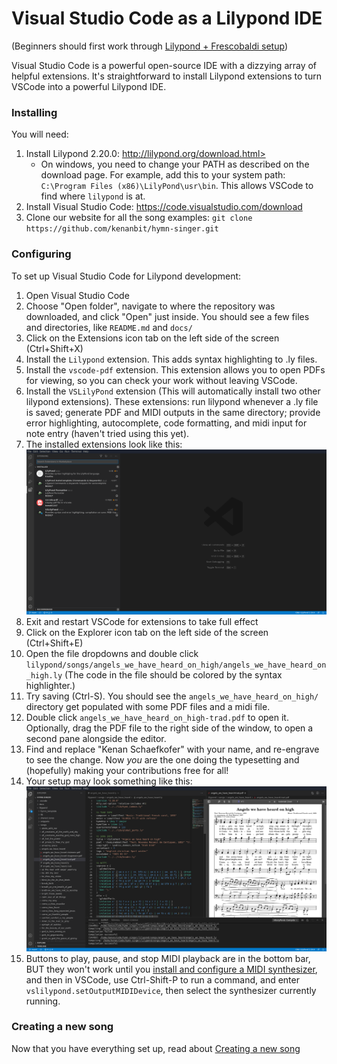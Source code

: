 ---
---

# Visual Studio Code as a Lilypond IDE

(Beginners should first work through [Lilypond + Frescobaldi setup](contributing))

Visual Studio Code is a powerful open-source IDE with a dizzying array of helpful extensions. It's straightforward to install Lilypond extensions to turn VSCode into a powerful Lilypond IDE.


### Installing

You will need:
1. Install Lilypond 2.20.0: http://lilypond.org/download.html>
    - On windows, you need to change your PATH as described on the download page. For example, add this to your system path: `C:\Program Files (x86)\LilyPond\usr\bin`. This allows VSCode to find where `lilypond` is at.
1. Install Visual Studio Code: <https://code.visualstudio.com/download>
1. Clone our website for all the song examples: `git clone https://github.com/kenanbit/hymn-singer.git`

### Configuring

To set up Visual Studio Code for Lilypond development:
1. Open Visual Studio Code
1. Choose "Open folder", navigate to where the repository was downloaded, and click "Open" just inside. You should see a few files and directories, like `README.md` and `docs/`
1. Click on the Extensions icon tab on the left side of the screen (Ctrl+Shift+X)
1. Install the `Lilypond` extension. This adds syntax highlighting to .ly files.
1. Install the `vscode-pdf` extension. This extension allows you to open PDFs for viewing, so you can check your work without leaving VSCode.
1. Install the `VSLilyPond` extension (This will automatically install two other lilypond extensions). These extensions: run lilypond whenever a .ly file is saved; generate PDF and MIDI outputs in the same directory; provide error highlighting, autocomplete, code formatting, and midi input for note entry (haven't tried using this yet).
1. The installed extensions look like this:
![VSCode Extensions screenshot](assets/img/vscode-extensions.png)
1. Exit and restart VSCode for extensions to take full effect
1. Click on the Explorer icon tab on the left side of the screen (Ctrl+Shift+E)
1. Open the file dropdowns and double click `lilypond/songs/angels_we_have_heard_on_high/angels_we_have_heard_on_high.ly` (The code in the file should be colored by the syntax highlighter.)
1. Try saving (Ctrl-S). You should see the `angels_we_have_heard_on_high/` directory get populated with some PDF files and a midi file.
1. Double click `angels_we_have_heard_on_high-trad.pdf` to open it. Optionally, drag the PDF file to the right side of the window, to open a second pane alongside the editor.
1. Find and replace "Kenan Schaefkofer" with your name, and re-engrave to see the change. Now _you_ are the one doing the typesetting and (hopefully) making your contributions free for all!
1. Your setup may look something like this:
![VSCode Workflow screenshot](assets/img/vscode-full.png)
1. Buttons to play, pause, and stop MIDI playback are in the bottom bar, BUT they won't work until you [install and configure a MIDI synthesizer](contributing#audio-playback), and then in VSCode, use Ctrl-Shift-P to run a command, and enter `vslilypond.setOutputMIDIDevice`, then select the synthesizer currently running.

### Creating a new song

Now that you have everything set up, read about [Creating a new song](how-to-new-song)